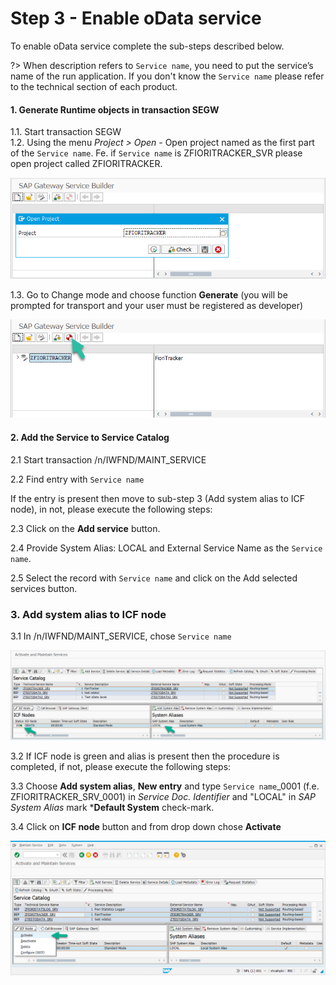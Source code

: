 # Step 3 - Enable oData service

To enable oData service complete the sub-steps described below. 

?> When description refers to `Service name`, you need to put the service’s name of the run application. If you don't know the `Service name` please refer to the technical section of each product.

#### 1. Generate Runtime objects in transaction SEGW

1.1. Start transaction SEGW<br>
1.2. Using the menu *Project > Open* - Open project named as the first part of the `Service name`. Fe. if `Service name` is ZFIORITRACKER_SVR please open project called ZFIORITRACKER.

![](res/segw.png)

1.3. Go to Change mode and choose function **Generate** (you will be prompted for transport and your user must be registered as developer)

![](res/segw_gen.png)

#### 2. Add the Service to Service Catalog

2.1 Start transaction /n/IWFND/MAINT_SERVICE

2.2 Find entry with `Service name`

If the entry is present then move to sub-step 3 (Add system alias to ICF node), in not, please execute the following steps:

2.3 Click on the **Add service** button.

2.4 Provide System Alias: LOCAL and External Service Name as the `Service name`.

2.5 Select the record with `Service name` and click on the Add selected services button.

### 3. Add system alias to ICF node

3.1 In /n/IWFND/MAINT_SERVICE, chose `Service name`

![](res/maint-service.png)

3.2 If ICF node is green and alias is present then the procedure is completed, if not, please execute the following steps:

3.3 Choose **Add system alias**, **New entry** and type `Service name`_0001 (f.e. ZFIORITRACKER_SRV_0001) in *Service Doc. Identifier* and "LOCAL" in *SAP System Alias* mark ***Default System** check-mark.

3.4 Click on **ICF node** button and from drop down chose **Activate**

![](res/maint-service-icf.png) 